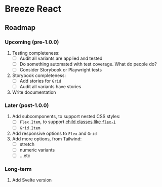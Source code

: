 # Breeze React

## Roadmap

### Upcoming (pre-1.0.0)

1. Testing completeness:
   - [ ] Audit all variants are applied and tested
   - [ ] Do something automated with test coverage. What do people do?
   - [ ] Consider Storybook or Playwright tests
1. Storybook completeness:
   - [ ] Add stories for `Grid`
   - [ ] Audit all variants have stories
1. Write documentation

### Later (post-1.0.0)

1. Add subcomponents, to support nested CSS styles:
   - [ ] `Flex.Item`, to support [child classes like `flex-1`](https://tailwindcss.com/docs/flex#basic-example)
   - [ ] `Grid.Item`
1. Add responsive options to `Flex` and `Grid`
1. Add more options, from Tailwind:
   - [ ] stretch
   - [ ] numeric variants
   - [ ] ...etc

### Long-term

1. Add Svelte version
